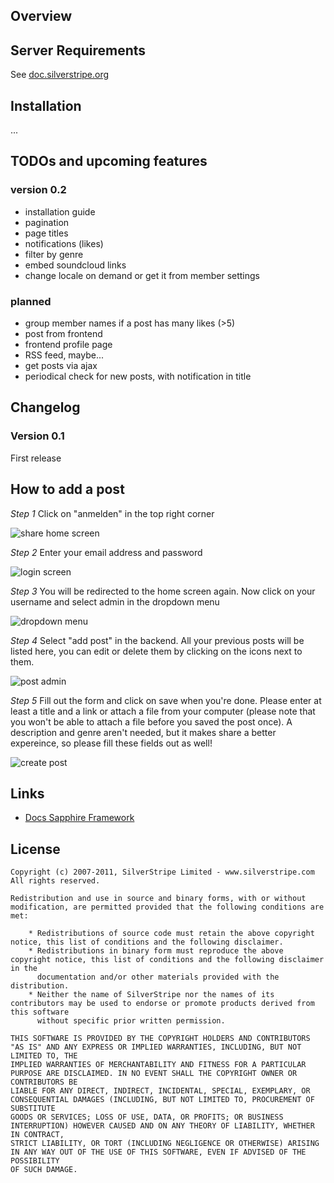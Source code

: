 ## Overview

## Server Requirements ##

See [doc.silverstripe.org](http://doc.silverstripe.org/framework/en/installation/server-requirements)

## Installation ##

...

## TODOs and upcoming features ##

### version 0.2 ###

 * installation guide
 * pagination
 * page titles
 * notifications (likes)
 * filter by genre
 * embed soundcloud links
 * change locale on demand or get it from member settings
 
### planned ###
 
 * group member names if a post has many likes (>5)
 * post from frontend
 * frontend profile page
 * RSS feed, maybe...
 * get posts via ajax
 * periodical check for new posts, with notification in title

## Changelog ##

### Version 0.1 ###

First release

## How to add a post ##

_Step 1_ Click on "anmelden" in the top right corner

![share home screen](http://share.johannes-fischer.de/assets/Images/01-home.png "Home screen")

_Step 2_ Enter your email address and password

![login screen](http://share.johannes-fischer.de/assets/Images/02-login.png "Login screen")

_Step 3_ You will be redirected to the home screen again. Now click on your username and select admin in the dropdown menu

![dropdown menu](http://share.johannes-fischer.de/assets/Images/03-admin.png "select admin in the dropdown menu")

_Step 4_ Select "add post" in the backend. All your previous posts will be listed here, you can edit or delete them by clicking on the icons next to them.

![post admin](http://share.johannes-fischer.de/assets/Images/04-add-post.png "select add post to create a new post")

_Step 5_ Fill out the form and click on save when you're done. Please enter at least a title and a link or attach a file from your computer (please note that you won't be able to attach a file before you saved the post once). A description and genre aren't needed, but it makes share a better expereince, so please fill these fields out as well!

![create post](http://share.johannes-fischer.de/assets/Images/05-new-post.png "Fill out the form and click on save when you're done")

## Links ##

 * [Docs Sapphire Framework](http://doc.silverstripe.org/framework)

## License ##

	Copyright (c) 2007-2011, SilverStripe Limited - www.silverstripe.com
	All rights reserved.

	Redistribution and use in source and binary forms, with or without modification, are permitted provided that the following conditions are met:

	    * Redistributions of source code must retain the above copyright notice, this list of conditions and the following disclaimer.
	    * Redistributions in binary form must reproduce the above copyright notice, this list of conditions and the following disclaimer in the 
	      documentation and/or other materials provided with the distribution.
	    * Neither the name of SilverStripe nor the names of its contributors may be used to endorse or promote products derived from this software 
	      without specific prior written permission.

	THIS SOFTWARE IS PROVIDED BY THE COPYRIGHT HOLDERS AND CONTRIBUTORS "AS IS" AND ANY EXPRESS OR IMPLIED WARRANTIES, INCLUDING, BUT NOT LIMITED TO, THE 
	IMPLIED WARRANTIES OF MERCHANTABILITY AND FITNESS FOR A PARTICULAR PURPOSE ARE DISCLAIMED. IN NO EVENT SHALL THE COPYRIGHT OWNER OR CONTRIBUTORS BE 
	LIABLE FOR ANY DIRECT, INDIRECT, INCIDENTAL, SPECIAL, EXEMPLARY, OR CONSEQUENTIAL DAMAGES (INCLUDING, BUT NOT LIMITED TO, PROCUREMENT OF SUBSTITUTE 
	GOODS OR SERVICES; LOSS OF USE, DATA, OR PROFITS; OR BUSINESS INTERRUPTION) HOWEVER CAUSED AND ON ANY THEORY OF LIABILITY, WHETHER IN CONTRACT, 
	STRICT LIABILITY, OR TORT (INCLUDING NEGLIGENCE OR OTHERWISE) ARISING IN ANY WAY OUT OF THE USE OF THIS SOFTWARE, EVEN IF ADVISED OF THE POSSIBILITY 
	OF SUCH DAMAGE.
